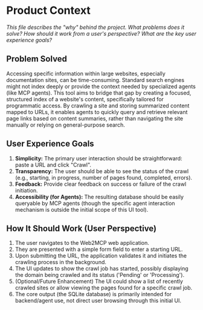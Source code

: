 # Product Context

*This file describes the "why" behind the project. What problems does it solve? How should it work from a user's perspective? What are the key user experience goals?*

## Problem Solved

Accessing specific information within large websites, especially documentation sites, can be time-consuming. Standard search engines might not index deeply or provide the context needed by specialized agents (like MCP agents). This tool aims to bridge that gap by creating a focused, structured index of a website's content, specifically tailored for programmatic access. By crawling a site and storing summarized content mapped to URLs, it enables agents to quickly query and retrieve relevant page links based on content summaries, rather than navigating the site manually or relying on general-purpose search.

## User Experience Goals

1.  **Simplicity:** The primary user interaction should be straightforward: paste a URL and click "Crawl".
2.  **Transparency:** The user should be able to see the status of the crawl (e.g., starting, in progress, number of pages found, completed, errors).
3.  **Feedback:** Provide clear feedback on success or failure of the crawl initiation.
4.  **Accessibility (for Agents):** The resulting database should be easily queryable by MCP agents (though the specific agent interaction mechanism is outside the initial scope of this UI tool).

## How It Should Work (User Perspective)

1.  The user navigates to the Web2MCP web application.
2.  They are presented with a simple form field to enter a starting URL.
3.  Upon submitting the URL, the application validates it and initiates the crawling process in the background.
4.  The UI updates to show the crawl job has started, possibly displaying the domain being crawled and its status ('Pending' or 'Processing').
5.  (Optional/Future Enhancement) The UI could show a list of recently crawled sites or allow viewing the pages found for a specific crawl job.
6.  The core output (the SQLite database) is primarily intended for backend/agent use, not direct user browsing through this initial UI.
